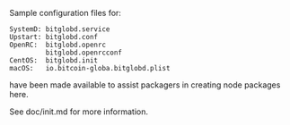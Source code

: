 Sample configuration files for:
```
SystemD: bitglobd.service
Upstart: bitglobd.conf
OpenRC:  bitglobd.openrc
         bitglobd.openrcconf
CentOS:  bitglobd.init
macOS:   io.bitcoin-globa.bitglobd.plist
```
have been made available to assist packagers in creating node packages here.

See doc/init.md for more information.
